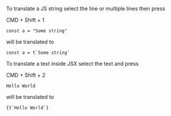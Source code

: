 To translate a JS string select the line or multiple lines then press

CMD + Shift + 1

```
const a = "Some string"
```

will be translated to

```
const a = t`Some string`
```

To translate a text inside JSX select the text and press

CMD + Shift + 2

```
Hello World
```

will be translated to

```
{t`Hello World`}
```
